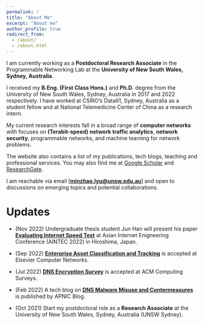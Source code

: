 ```yaml
---
permalink: /
title: "About Me"
excerpt: "About me"
author_profile: true
redirect_from: 
  - /about/
  - /about.html
---
```


I am currently working as a **Postdoctoral Research Associate** in the Programmable Networking Lab at the **University of New South Wales, Sydney, Australia**.

I received my **B.Eng. (First Class Hons.)** and **Ph.D.** degree from the University of New South Wales, Sydney, Australia in 2017 and 2022 respectively. I have worked at CSIRO’s Data61, Sydney, Australia as a student fellow and at National Telemedicine Center of China as a research intern. 

My current research interests fall in a broad range of **computer networks** with focuses on **(Terabit-speed) network traffic analytics**, **network security**, programmable networks, and machine learning for network problems.

The website also contains a list of my publications, tech blogs, teaching and professional services. You may also find me at [Google Scholar](https://scholar.google.com.au/citations?hl=en&user=6oFRlVcAAAAJ) and [ResearchGate](https://www.researchgate.net/profile/Minzhao-Lyu).

I am reachable via email [**minzhao.lyu@unsw.edu.au**] and open to discussions on emerging topics and potential collaborations.


Updates
======
* (Nov 2022) Undergraduate thesis student Jun Han will present his paper [**Evaluating Internet Speed Test**](https://minzhaolyu.github.io/publications/) at Asian Internet Enigneering Conference (AINTEC 2022) in Hiroshima, Japan.

* (Sep 2022) [**Enterprise Asset Classification and Tracking**](https://minzhaolyu.github.io/publications/) is accepted at Elsevier Computer Networks.

* (Jul 2022) [**DNS Encryption Survey**](https://minzhaolyu.github.io/publications/) is accepted at ACM Computing Surveys.

* (Feb 2022) A tech blog on [**DNS Malware Misuse and Contermeasures**](https://minzhaolyu.github.io/talks/) is published by APNIC Blog.

* (Oct 2021) Start my postdoctoral role as a **Research Associate** at the University of New South Wales, Sydney, Australia (UNSW Sydney).